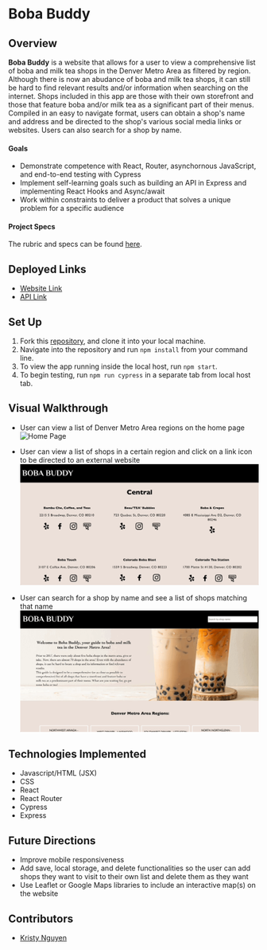 # Boba Buddy

## Overview
**Boba Buddy** is a website that allows for a user to view a comprehensive list of boba and milk tea shops in the Denver Metro Area as filtered by region. Although there is now an abudance of boba and milk tea shops, it can still be hard to find relevant results and/or information when searching on the internet. Shops included in this app are those with their own storefront and those that feature boba and/or milk tea as a significant part of their menus. Compiled in an easy to navigate format, users can obtain a shop's name and address and be directed to the shop's various social media links or websites. Users can also search for a shop by name.

#### Goals
- Demonstrate competence with React, Router, asynchornous JavaScript, and end-to-end testing with Cypress
- Implement self-learning goals such as building an API in Express and implementing React Hooks and Async/await
- Work within constraints to deliver a product that solves a unique problem for a specific audience

#### Project Specs
The rubric and specs can be found [here](https://frontend.turing.edu/projects/module-3/showcase.html).

## Deployed Links
- [Website Link](https://dnvr-boba-buddy.herokuapp.com/)
- [API Link](https://dnvr-boba-buddy-api.herokuapp.com/)

## Set Up
1. Fork this [repository](https://github.com/kpn678/boba-buddy), and clone it into your local machine.
2. Navigate into the repository and run `npm install` from your command line.
3. To view the app running inside the local host, run `npm start`.
4. To begin testing, run `npm run cypress` in a separate tab from local host tab.

## Visual Walkthrough
- User can view a list of Denver Metro Area regions on the home page
![Home Page](src/images/Boba-Buddy-1.gif)

- User can view a list of shops in a certain region and click on a link icon to be directed to an external website
![Region Page](src/images/Boba-Buddy-2.gif)

- User can search for a shop by name and see a list of shops matching that name
![Search Bar](src/images/Boba-Buddy-3.gif)

## Technologies Implemented
- Javascript/HTML (JSX)
- CSS
- React
- React Router
- Cypress
- Express

## Future Directions
- Improve mobile responsiveness
- Add save, local storage, and delete functionalities so the user can add shops they want to visit to their own list and delete them as they want
- Use Leaflet or Google Maps libraries to include an interactive map(s) on the website

## Contributors
- [Kristy Nguyen](https://www.linkedin.com/in/kristypnguyen/)